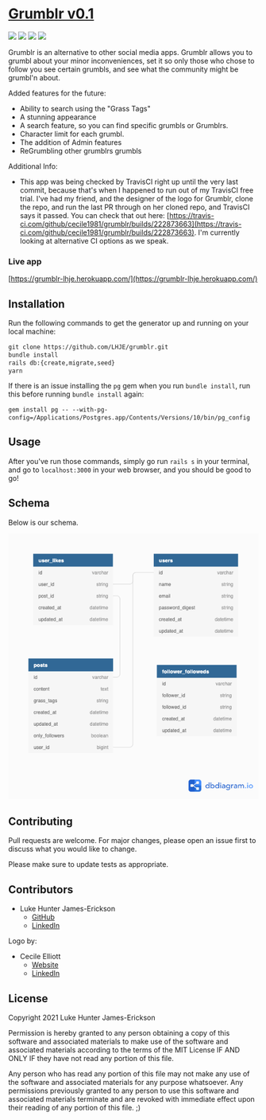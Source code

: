 # [Grumblr v0.1](https://grumblr-lhje.herokuapp.com/)

![](https://img.shields.io/badge/Rails-6.1.3-informational?style=flat&logo=<LOGO_NAME>&logoColor=white&color=2bbc8a) ![](https://img.shields.io/badge/Ruby-2.5.3-orange) ![](https://img.shields.io/badge/Code-HTML-informational?style=flat&logo=<LOGO_NAME>&logoColor=white&color=2bbc8a) ![](https://api.travis-ci.com/LHJE/grumblr.svg?branch=main)

Grumblr is an alternative to other social media apps.  Grumblr allows you to grumbl about your minor inconveniences, set it so only those who chose to follow you see certain grumbls, and see what the community might be grumbl'n about.

Added features for the future:
- Ability to search using the "Grass Tags"
- A stunning appearance
- A search feature, so you can find specific grumbls or Grumblrs.
- Character limit for each grumbl.
- The addition of Admin features
- ReGrumbling other grumblrs grumbls

Additional Info:
- This app was being checked by TravisCI right up until the very last commit, because that's when I happened to run out of my TravisCI free trial.  I've had my friend, and the designer of the logo for Grumblr, clone the repo, and run the last PR through on her cloned repo, and TravisCI says it passed.  You can check that out here: [https://travis-ci.com/github/cecile1981/grumblr/builds/222873663](https://travis-ci.com/github/cecile1981/grumblr/builds/222873663).  I'm currently looking at alternative CI options as we speak.

### Live app
[https://grumblr-lhje.herokuapp.com/](https://grumblr-lhje.herokuapp.com/)

## Installation

Run the following commands to get the generator up and running on your local machine:

```
git clone https://github.com/LHJE/grumblr.git
bundle install
rails db:{create,migrate,seed}
yarn
```

If there is an issue installing the `pg` gem when you run `bundle install`, run this before running `bundle install` again:
```
gem install pg -- --with-pg-config=/Applications/Postgres.app/Contents/Versions/10/bin/pg_config
```

## Usage

After you've run those commands, simply go run `rails s` in your terminal, and go to `localhost:3000` in your web browser, and you should be good to go!

## Schema
Below is our schema.

![our schema](/app/assets/images/schema.png)


## Contributing
Pull requests are welcome. For major changes, please open an issue first to discuss what you would like to change.

Please make sure to update tests as appropriate.

## Contributors

* Luke Hunter James-Erickson
    * [GitHub](https://github.com/LHJE)
    * [LinkedIn](https://www.linkedin.com/lhje/)

Logo by:
* Cecile Elliott
    * [Website](https://www.onecreativebird.com)
    * [LinkedIn](https://www.linkedin.com/in/cecileelliott/)

## License
Copyright 2021 Luke Hunter James-Erickson

Permission is hereby granted to any person obtaining a copy of this software and associated materials to make use of the software and associated materials according to the terms of the MIT License IF AND ONLY IF they have not read any portion of this file.

Any person who has read any portion of this file may not make any use of the software and associated materials for any purpose whatsoever. Any permissions previously granted to any person to use this software and associated materials terminate and are revoked with immediate effect upon their reading of any portion of this file. ;)
